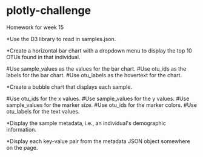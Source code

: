 # plotly-challenge
Homework for week 15


*Use the D3 library to read in samples.json.


*Create a horizontal bar chart with a dropdown menu to display the top 10 OTUs found in that individual.

#Use sample_values as the values for the bar chart.
#Use otu_ids as the labels for the bar chart.
#Use otu_labels as the hovertext for the chart.

*Create a bubble chart that displays each sample.

#Use otu_ids for the x values.
#Use sample_values for the y values.
#Use sample_values for the marker size.
#Use otu_ids for the marker colors.
#Use otu_labels for the text values.


*Display the sample metadata, i.e., an individual's demographic information.


*Display each key-value pair from the metadata JSON object somewhere on the page.

